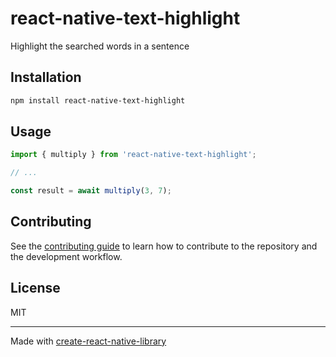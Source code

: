 # react-native-text-highlight

Highlight the searched words in a sentence

## Installation

```sh
npm install react-native-text-highlight
```

## Usage

```js
import { multiply } from 'react-native-text-highlight';

// ...

const result = await multiply(3, 7);
```

## Contributing

See the [contributing guide](CONTRIBUTING.md) to learn how to contribute to the repository and the development workflow.

## License

MIT

---

Made with [create-react-native-library](https://github.com/callstack/react-native-builder-bob)

